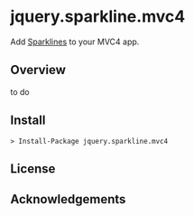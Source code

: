 # jquery.sparkline.mvc4

Add [Sparklines](http://omnipotent.net/jquery.sparkline/) to your MVC4 app. 

## Overview

to do

## Install

	> Install-Package jquery.sparkline.mvc4
    
## License

## Acknowledgements